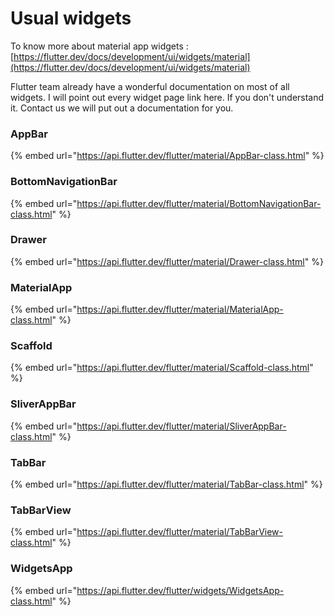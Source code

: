 # Usual widgets

To know more about material app widgets :[https://flutter.dev/docs/development/ui/widgets/material](https://flutter.dev/docs/development/ui/widgets/material)

Flutter team already have a wonderful documentation on most of all widgets. I will point out every widget page link here. If you don't understand it. Contact us we will put out a documentation for you.

### AppBar

{% embed url="https://api.flutter.dev/flutter/material/AppBar-class.html" %}

### BottomNavigationBar

{% embed url="https://api.flutter.dev/flutter/material/BottomNavigationBar-class.html" %}

### Drawer

{% embed url="https://api.flutter.dev/flutter/material/Drawer-class.html" %}

### MaterialApp

{% embed url="https://api.flutter.dev/flutter/material/MaterialApp-class.html" %}

### Scaffold

{% embed url="https://api.flutter.dev/flutter/material/Scaffold-class.html" %}

### SliverAppBar

{% embed url="https://api.flutter.dev/flutter/material/SliverAppBar-class.html" %}

### TabBar

{% embed url="https://api.flutter.dev/flutter/material/TabBar-class.html" %}

### TabBarView

{% embed url="https://api.flutter.dev/flutter/material/TabBarView-class.html" %}

### WidgetsApp

{% embed url="https://api.flutter.dev/flutter/widgets/WidgetsApp-class.html" %}





